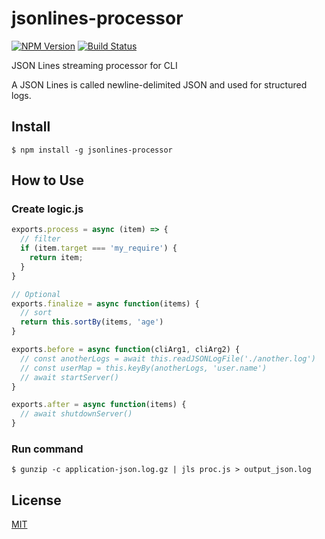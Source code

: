 # jsonlines-processor

[![NPM Version][npm-image]][npm-url]
[![Build Status](https://travis-ci.org/tilfin/jsonlines-processor.svg?branch=master)](https://travis-ci.org/tilfin/jsonlines-processor)

JSON Lines streaming processor for CLI

A JSON Lines is called newline-delimited JSON and used for structured logs.

## Install

```
$ npm install -g jsonlines-processor
```

## How to Use

### Create logic.js

```js
exports.process = async (item) => {
  // filter
  if (item.target === 'my_require') {
    return item;
  }
}

// Optional
exports.finalize = async function(items) {
  // sort
  return this.sortBy(items, 'age')
}

exports.before = async function(cliArg1, cliArg2) {
  // const anotherLogs = await this.readJSONLogFile('./another.log')
  // const userMap = this.keyBy(anotherLogs, 'user.name')
  // await startServer()
}

exports.after = async function(items) {
  // await shutdownServer()
}
```

### Run command

```
$ gunzip -c application-json.log.gz | jls proc.js > output_json.log
```

## License

  [MIT](LICENSE)

[npm-image]: https://img.shields.io/npm/v/jsonlines-processor.svg
[npm-url]: https://npmjs.org/package/jsonlines-processor
